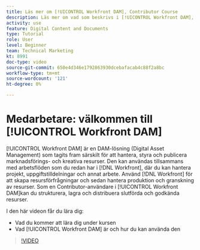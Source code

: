 ```yaml
---
title: Läs mer om [!UICONTROL Workfront DAM], Contributor Course
description: Läs mer om vad som beskrivs i [!UICONTROL Workfront DAM], Contributor-kurs.
activity: use
feature: Digital Content and Documents
type: Tutorial
role: User
level: Beginner
team: Technical Marketing
kt: 8991
doc-type: video
source-git-commit: 650e4d346e1792863930dcebafacab4c88f2a8bc
workflow-type: tm+mt
source-wordcount: '121'
ht-degree: 0%

---
```


# Medarbetare: välkommen till [!UICONTROL Workfront DAM]

[!UICONTROL Workfront DAM] är en DAM-lösning (Digital Asset Management) som tagits fram särskilt för att hantera, styra och publicera marknadsförings- och kreativa resurser. Den kan användas tillsammans med arbetsflöden som du redan har i [!DNL Workfront], där du kan hantera projekt, uppgiftstilldelningar och annat arbete. Använd [!DNL Workfront] för att skapa resursförfrågningar och sedan hantera produktion och granskning av resurser. Som en Contributor-användare i [!UICONTROL Workfront DAM]kan du strukturera, lagra och distribuera slutförda och godkända resurser.

I den här videon får du lära dig:

* Vad du kommer att lära dig under kursen
* Vad [!UICONTROL Workfront DAM] är och hur du kan använda den

>[!VIDEO](https://video.tv.adobe.com/v/335251/?quality=12&learn=on)
